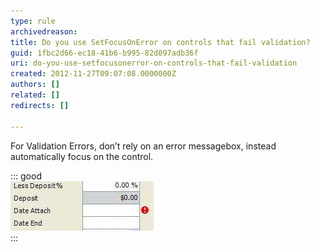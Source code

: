 ```yaml
---
type: rule
archivedreason: 
title: Do you use SetFocusOnError on controls that fail validation?
guid: 1fbc2d66-ec18-41b6-b995-82d097adb36f
uri: do-you-use-setfocusonerror-on-controls-that-fail-validation
created: 2012-11-27T09:07:08.0000000Z
authors: []
related: []
redirects: []

---
```


For Validation Errors, don’t rely on an error messagebox, instead automatically focus on the control.

::: good  
![Figure: Good Example - Balloons also direct the eye](../../assets/GoodValidation.jpg)  
:::  

<!--endintro-->
